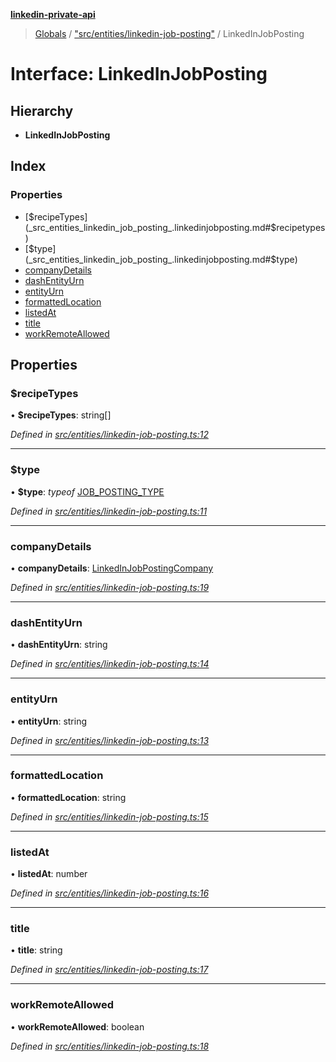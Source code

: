 **[linkedin-private-api](../README.md)**

> [Globals](../globals.md) / ["src/entities/linkedin-job-posting"](../modules/_src_entities_linkedin_job_posting_.md) / LinkedInJobPosting

# Interface: LinkedInJobPosting

## Hierarchy

* **LinkedInJobPosting**

## Index

### Properties

* [$recipeTypes](_src_entities_linkedin_job_posting_.linkedinjobposting.md#$recipetypes)
* [$type](_src_entities_linkedin_job_posting_.linkedinjobposting.md#$type)
* [companyDetails](_src_entities_linkedin_job_posting_.linkedinjobposting.md#companydetails)
* [dashEntityUrn](_src_entities_linkedin_job_posting_.linkedinjobposting.md#dashentityurn)
* [entityUrn](_src_entities_linkedin_job_posting_.linkedinjobposting.md#entityurn)
* [formattedLocation](_src_entities_linkedin_job_posting_.linkedinjobposting.md#formattedlocation)
* [listedAt](_src_entities_linkedin_job_posting_.linkedinjobposting.md#listedat)
* [title](_src_entities_linkedin_job_posting_.linkedinjobposting.md#title)
* [workRemoteAllowed](_src_entities_linkedin_job_posting_.linkedinjobposting.md#workremoteallowed)

## Properties

### $recipeTypes

•  **$recipeTypes**: string[]

*Defined in [src/entities/linkedin-job-posting.ts:12](https://github.com/eilonmore/linkedin-private-api/blob/d17dc2a/src/entities/linkedin-job-posting.ts#L12)*

___

### $type

•  **$type**: *typeof* [JOB\_POSTING\_TYPE](../modules/_src_entities_linkedin_job_posting_.md#job_posting_type)

*Defined in [src/entities/linkedin-job-posting.ts:11](https://github.com/eilonmore/linkedin-private-api/blob/d17dc2a/src/entities/linkedin-job-posting.ts#L11)*

___

### companyDetails

•  **companyDetails**: [LinkedInJobPostingCompany](_src_entities_linkedin_job_posting_.linkedinjobpostingcompany.md)

*Defined in [src/entities/linkedin-job-posting.ts:19](https://github.com/eilonmore/linkedin-private-api/blob/d17dc2a/src/entities/linkedin-job-posting.ts#L19)*

___

### dashEntityUrn

•  **dashEntityUrn**: string

*Defined in [src/entities/linkedin-job-posting.ts:14](https://github.com/eilonmore/linkedin-private-api/blob/d17dc2a/src/entities/linkedin-job-posting.ts#L14)*

___

### entityUrn

•  **entityUrn**: string

*Defined in [src/entities/linkedin-job-posting.ts:13](https://github.com/eilonmore/linkedin-private-api/blob/d17dc2a/src/entities/linkedin-job-posting.ts#L13)*

___

### formattedLocation

•  **formattedLocation**: string

*Defined in [src/entities/linkedin-job-posting.ts:15](https://github.com/eilonmore/linkedin-private-api/blob/d17dc2a/src/entities/linkedin-job-posting.ts#L15)*

___

### listedAt

•  **listedAt**: number

*Defined in [src/entities/linkedin-job-posting.ts:16](https://github.com/eilonmore/linkedin-private-api/blob/d17dc2a/src/entities/linkedin-job-posting.ts#L16)*

___

### title

•  **title**: string

*Defined in [src/entities/linkedin-job-posting.ts:17](https://github.com/eilonmore/linkedin-private-api/blob/d17dc2a/src/entities/linkedin-job-posting.ts#L17)*

___

### workRemoteAllowed

•  **workRemoteAllowed**: boolean

*Defined in [src/entities/linkedin-job-posting.ts:18](https://github.com/eilonmore/linkedin-private-api/blob/d17dc2a/src/entities/linkedin-job-posting.ts#L18)*
